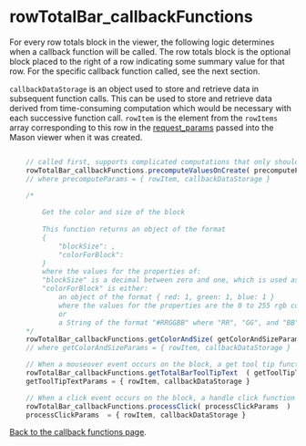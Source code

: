
# rowTotalBar_callbackFunctions

For every row totals block in the viewer, the following logic determines when a callback function will be called. The row totals block is the optional block placed to the right of a row indicating some summary value for that row. For the specific callback function called, see the next section.

`callbackDataStorage` is an object used to store and retrieve data in subsequent function calls. This can be used to store and retrieve data derived from time-consuming computation which would be necessary with each successive function call. `rowItem` is the element from the `rowItems` array corresponding to this row in the <a href="../request_params.md">request_params</a> passed into the Mason viewer when it was created.

```javascript

	// called first, supports complicated computations that only should be run once .
	rowTotalBar_callbackFunctions.precomputeValuesOnCreate( precomputeParams )
	// where precomputeParams = { rowItem, callbackDataStorage }
	
	/*

		Get the color and size of the block
		
		This function returns an object of the format
		{
			"blockSize": ,
			"colorForBlock":
		}
		where the values for the properties of:
		"blockSize" is a decimal between zero and one, which is used as a scaling of the width of the block
		"colorForBlock" is either:
			an object of the format { red: 1, green: 1, blue: 1 }
			where the values for the properties are the 0 to 255 rgb colors for this block
			or
			a String of the format "#RRGGBB" where "RR", "GG", and "BB" are hex colors "00" to "FF"
	*/
	rowTotalBar_callbackFunctions.getColorAndSize( getColorAndSizeParams )
	// where getColorAndSizeParams = { rowItem, callbackDataStorage }

	// When a mouseover event occurs on the block, a get tool tip function is called to get the tool tip text to display.
	rowTotalBar_callbackFunctions.getTotalBarToolTipText  ( getToolTipTextParams )
	getToolTipTextParams = { rowItem, callbackDataStorage }

	// When a click event occurs on the block, a handle click function is called.
	rowTotalBar_callbackFunctions.processClick( processClickParams  )
	processClickParams  = { rowItem, callbackDataStorage }
```
<a href="../callback_functions.md">Back to the callback functions page</a>.
